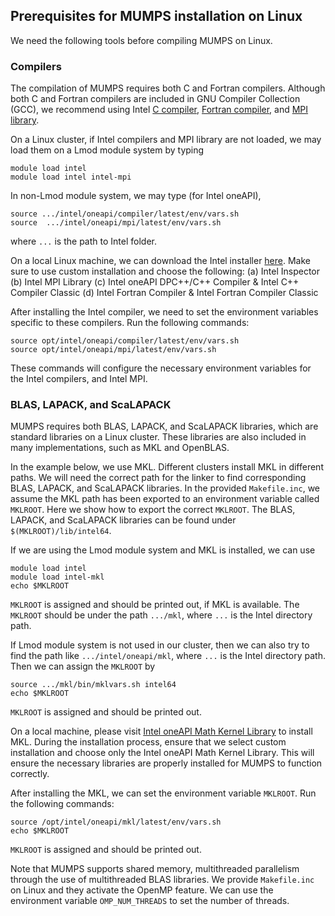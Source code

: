 ## Prerequisites for MUMPS installation on Linux

We need the following tools before compiling MUMPS on Linux.

### Compilers 

The compilation of MUMPS requires both C and Fortran compilers. Although both C and Fortran compilers are included in GNU Compiler Collection (GCC), we recommend using Intel [C compiler](https://www.intel.com/content/www/us/en/developer/tools/oneapi/dpc-compiler.html#gs.gtmcma), [Fortran compiler](https://www.intel.com/content/www/us/en/developer/tools/oneapi/fortran-compiler.html#gs.gtma2f), and [MPI library](https://www.intel.com/content/www/us/en/developer/tools/oneapi/mpi-library.html#gs.gtmtr3).

On a Linux cluster, if Intel compilers and MPI library are not loaded, we may load them on a Lmod module system by typing
```shell
module load intel
module load intel intel-mpi
```
In non-Lmod module system, we may type (for Intel oneAPI),
```shell
source .../intel/oneapi/compiler/latest/env/vars.sh
source  .../intel/oneapi/mpi/latest/env/vars.sh
```
where `...` is the path to Intel folder.

On a local Linux machine, we can download the Intel installer [here](https://www.intel.com/content/www/us/en/developer/tools/oneapi/hpc-toolkit.html). Make sure to use custom installation and choose the following: 
	(a) Intel Inspector
	(b) Intel MPI Library
	(c) Intel oneAPI DPC++/C++ Compiler \& Intel C++ Compiler Classic
	(d) Intel Fortran Compiler \& Intel Fortran Compiler Classic        

After installing the Intel compiler, we need to set the environment variables specific to these compilers. Run the following commands:

```shell
source opt/intel/oneapi/compiler/latest/env/vars.sh
source opt/intel/oneapi/mpi/latest/env/vars.sh
```

These commands will configure the necessary environment variables for the Intel compilers, and Intel MPI.

### BLAS, LAPACK, and ScaLAPACK

MUMPS requires both BLAS, LAPACK, and ScaLAPACK libraries, which are standard libraries on a Linux cluster. These libraries are also included in many implementations, such as MKL and OpenBLAS. 

In the example below, we use MKL. Different clusters install MKL in different paths. We will need the correct path for the linker to find corresponding BLAS, LAPACK, and ScaLAPACK libraries. In the provided `Makefile.inc`, we assume the MKL path has been exported to an environment variable called `MKLROOT`. Here we show how to export the correct `MKLROOT`. The BLAS, LAPACK, and ScaLAPACK libraries can be found under `$(MKLROOT)/lib/intel64`. 

If we are using the Lmod module system and MKL is installed, we can use 

```shell
module load intel
module load intel-mkl
echo $MKLROOT
```

`MKLROOT`  is assigned and should be printed out, if MKL is available. The `MKLROOT` should be under the path `.../mkl`, where `...` is the Intel directory path.

If Lmod module system is not used in our cluster, then we can also try to find the path like `.../intel/oneapi/mkl`, where `...` is the Intel directory path. Then we can assign the `MKLROOT` by 

```shell
source .../mkl/bin/mklvars.sh intel64
echo $MKLROOT
```

`MKLROOT` is assigned and should be printed out.

On a local machine, please visit [Intel oneAPI Math Kernel Library](https://www.intel.com/content/www/us/en/developer/tools/oneapi/onemkl.html) to install MKL. During the installation process, ensure that we select custom installation and choose only the Intel oneAPI Math Kernel Library. This will ensure the necessary libraries are properly installed for MUMPS to function correctly.

After installing the MKL, we can set the environment variable `MKLROOT`. Run the following commands:

```shell
source /opt/intel/oneapi/mkl/latest/env/vars.sh
echo $MKLROOT
```

`MKLROOT`  is assigned and should be printed out.

Note that MUMPS supports shared memory, multithreaded parallelism through the use of multithreaded
BLAS libraries. We provide `Makefile.inc` on Linux and they activate the OpenMP feature. We can use the environment variable `OMP_NUM_THREADS` to set the number of threads.